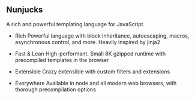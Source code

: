 ## Nunjucks

A rich and powerful templating language for JavaScript.

* Rich Powerful language with block inheritance, autoescaping, macros, asynchronous control, and more. Heavily inspired by jinja2

* Fast & Lean High-performant. Small 8K gzipped runtime with precompiled templates in the browser

* Extensible Crazy extensible with custom filters and extensions

* Everywhere Available in node and all modern web browsers, with thorough precompilation options
